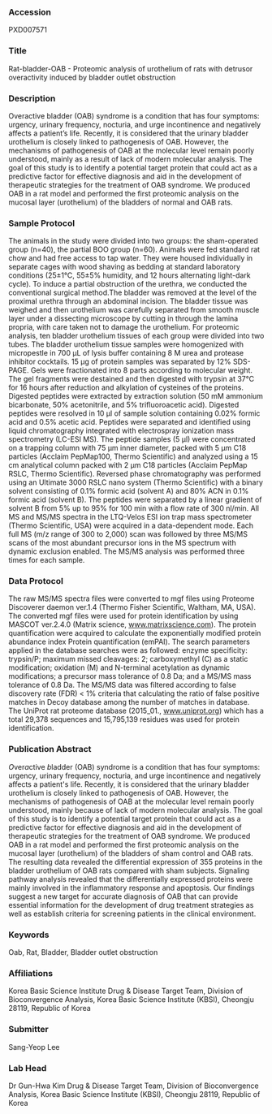 ### Accession
PXD007571

### Title
Rat-bladder-OAB -  Proteomic analysis of urothelium of rats with detrusor overactivity induced by bladder outlet obstruction

### Description
Overactive bladder (OAB) syndrome is a condition that has four symptoms: urgency, urinary frequency, nocturia, and urge incontinence and negatively affects a patient’s life. Recently, it is considered that the urinary bladder urothelium is closely linked to pathogenesis of OAB. However, the mechanisms of pathogenesis of OAB at the molecular level remain poorly understood, mainly as a result of lack of modern molecular analysis. The goal of this study is to identify a potential target protein that could act as a predictive factor for effective diagnosis and aid in the development of therapeutic strategies for the treatment of OAB syndrome. We produced OAB in a rat model and performed the first proteomic analysis on the mucosal layer (urothelium) of the bladders of normal and OAB rats.

### Sample Protocol
The animals in the study were divided into two groups: the sham-operated group (n=40), the partial BOO group (n=60). Animals were fed standard rat chow and had free access to tap water. They were housed individually in separate cages with wood shaving as bedding at standard laboratory conditions (25±1°C, 55±5% humidity, and 12 hours alternating light-dark cycle). To induce a partial obstruction of the urethra, we conducted the conventional surgical method.The bladder was removed at the level of the proximal urethra through an abdominal incision. The bladder tissue was weighed and then urothelium was carefully separated from smooth muscle layer under a dissecting microscope by cutting in through the lamina propria, with care taken not to damage the urothelium. For proteomic analysis, ten bladder urothelium tissues of each group were divided into two tubes. The bladder urothelium tissue samples were homogenized with micropestle in 700 µL of lysis buffer containing 8 M urea and protease inhibitor cocktails. 15 µg of protein samples was separated by 12% SDS-PAGE. Gels were fractionated into 8 parts according to molecular weight. The gel fragments were destained and then digested with trypsin at 37°C for 16 hours after reduction and alkylation of cysteines of the proteins. Digested peptides were extracted by extraction solution (50 mM ammonium bicarbonate, 50% acetonitrile, and 5% trifluoroacetic acid). Digested peptides were resolved in 10 µl of sample solution containing 0.02% formic acid and 0.5% acetic acid. Peptides were separated and identified using liquid chromatography integrated with electrospray ionization mass spectrometry (LC-ESI MS). The peptide samples (5 µl) were concentrated on a trapping column with 75 μm inner diameter, packed with 5 μm C18 particles (Acclaim PepMap100, Thermo Scientific) and analyzed using a 15 cm analytical column packed with 2 μm C18 particles (Acclaim PepMap RSLC, Thermo Scientific). Reversed phase chromatography was performed using an Ultimate 3000 RSLC nano system (Thermo Scientific) with a binary solvent consisting of 0.1% formic acid (solvent A) and 80% ACN in 0.1% formic acid (solvent B). The peptides were separated by a linear gradient of solvent B from 5% up to 95% for 100 min with a flow rate of 300 nl/min. All MS and MS/MS spectra in the LTQ-Velos ESI ion trap mass spectrometer (Thermo Scientific, USA) were acquired in a data-dependent mode. Each full MS (m/z range of 300 to 2,000) scan was followed by three MS/MS scans of the most abundant precursor ions in the MS spectrum with dynamic exclusion enabled. The MS/MS analysis was performed three times for each sample.

### Data Protocol
The raw MS/MS spectra files were converted to mgf files using Proteome Discoverer daemon ver.1.4 (Thermo Fisher Scientific, Waltham, MA, USA). The converted mgf files were used for protein identification by using MASCOT ver.2.4.0 (Matrix science, www.matrixscience.com). The protein quantification were acquired to calculate the exponentially modified protein abundance index Protein quantification (emPAI). The search parameters applied in the database searches were as followed: enzyme specificity: trypsin/P; maximum missed cleavages: 2; carboxymethyl (C) as a static modification; oxidation (M) and N-terminal acetylation as dynamic modifications; a precursor mass tolerance of 0.8 Da; and a MS/MS mass tolerance of 0.8 Da. The MS/MS data was filtered according to false discovery rate (FDR) < 1% criteria that calculating the ratio of false positive matches in Decoy database among the number of matches in database. The UniProt rat proteome database (2015_01., www.uniprot.org) which has a total 29,378 sequences and 15,795,139 residues was used for protein identification.

### Publication Abstract
<i>O</i>ver<i>a</i>ctive <i>b</i>ladder (OAB) syndrome is a condition that has four symptoms: urgency, urinary frequency, nocturia, and urge incontinence and negatively affects a patient's life. Recently, it is considered that the urinary bladder urothelium is closely linked to pathogenesis of OAB. However, the mechanisms of pathogenesis of OAB at the molecular level remain poorly understood, mainly because of lack of modern molecular analysis. The goal of this study is to identify a potential target protein that could act as a predictive factor for effective diagnosis and aid in the development of therapeutic strategies for the treatment of OAB syndrome. We produced OAB in a rat model and performed the first proteomic analysis on the mucosal layer (urothelium) of the bladders of sham control and OAB rats. The resulting data revealed the differential expression of 355 proteins in the bladder urothelium of OAB rats compared with sham subjects. Signaling pathway analysis revealed that the differentially expressed proteins were mainly involved in the inflammatory response and apoptosis. Our findings suggest a new target for accurate diagnosis of OAB that can provide essential information for the development of drug treatment strategies as well as establish criteria for screening patients in the clinical environment.

### Keywords
Oab, Rat, Bladder, Bladder outlet obstruction

### Affiliations
Korea Basic Science Institute
Drug & Disease Target Team, Division of Bioconvergence Analysis, Korea Basic Science Institute (KBSI), Cheongju 28119, Republic of Korea

### Submitter
Sang-Yeop Lee

### Lab Head
Dr Gun-Hwa Kim
Drug & Disease Target Team, Division of Bioconvergence Analysis, Korea Basic Science Institute (KBSI), Cheongju 28119, Republic of Korea


